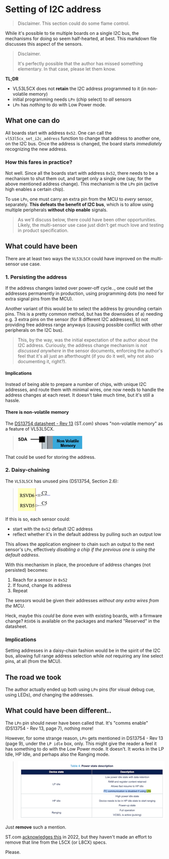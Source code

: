 # Setting of I2C address

>Disclaimer. This section could do some flame control.

While it's possible to tie multiple boards on a single I2C bus, the mechanisms for doing so seem half-hearted, at best. This markdown file discusses this aspect of the sensors.

>Disclaimer.
>
>It's perfectly possible that the author has missed something elementary. In that case, please let them know.

**TL;DR**

- VL53L5CX does not **retain** the I2C address programmed to it (in non-volatile memory)
- initial programming needs `LPn` (chip select) to *all* sensors
- `LPn` has *nothing* to do with Low Power mode.

## What one can do

All boards start with address `0x52`. One can call the `vl53l5cx_set_i2c_address` function to change that address to another one, on the I2C bus. Once the address is changed, the board starts *immediately* recognizing the new address.

### How this fares in practice?

Not well. Since all the boards start with address `0x52`, there needs to be a mechanism to shut them out, and target only a single one (say, for the above mentioned address change). This mechanism is the `LPn` pin (active high enables a certain chip).

To use `LPn`, one must carry an extra pin from the MCU to *every* sensor, separately. **This defeats the benefit of I2C bus**, which is to allow using multiple peripherals **without chip enable** signals.

>As we'll discuss below, there could have been other opportunities. Likely, the multi-sensor use case just didn't get much love and testing in product specification.


## What could have been

There are at least two ways the `VL53L5CX` could have improved on the multi-sensor use case.

### 1. Persisting the address

If the address changes lasted over power-off cycle.., one could set the addresses permanently in production, using programming dots (no need for extra signal pins from the MCU).

Another variant of this would be to select the address by grounding certain pins. This is a pretty common method, but has the downsides of a) needing e.g. 3 extra pins on the sensor (for 8 different I2C addresses), b) not providing free address range anyways (causing possible conflict with other peripherals on the I2C bus).

>This, by the way, was the initial expectation of the author about the I2C address. Curiously, the address change mechanism is *not discussed anywhere* in the sensor documents, enforcing the author's feel that it's all just an afterthought (if you do it well, why not also documenting it, right?).

#### Implications

Instead of being able to prepare a number of chips, with unique I2C addresses, and route them with minimal wires, one now needs to handle the address changes at each reset. It doesn't take much time, but it's still a hassle.


#### There is non-volatile memory

The [DS13754 datasheet - Rev 13](https://www.st.com/resource/en/datasheet/vl53l5cx.pdf) (ST.com) shows "non-volatile memory" as a feature of VL53L5CX.

>![](.images/has-non-volatile-mem.png)

That could be used for storing the address.


### 2. Daisy-chaining

The `VL53L5CX` has unused pins (DS13754, Section 2.6):

>![](.images/rsvd56.png)

If this is so, each sensor could:

- start with the `0x52` default I2C address
- reflect whether it's in the default address by pulling such an output low

This allows the application engineer to chain such an output to the next sensor's `LPn`, effectively *disabling a chip if the previous one is using the default address*.

With this mechanism in place, the procedure of address changes (not persisted) becomes:

1. Reach for a sensor in `0x52`
2. If found, change its address
3. Repeat

The sensors would be given their addresses *without any extra wires from the MCU*.

Heck, maybe this *could* be done even with existing boards, with a firmware change? `RSVD6` is available on the packages and marked "Reserved" in the datasheet.
 
### Implications

Setting addresses in a daisy-chain fashion would be in the spirit of the I2C bus, allowing full range address selection while *not* requiring any line select pins, at all (from the MCU).


## The road we took

The author actually ended up both using `LPn` pins (for visual debug cue, using LEDs), *and* changing the addresses.


## What could have been different..

The `LPn` pin should never have been called that. It's "comms enable" (DS13754 - Rev 13, page 7), nothing more!

However, for some strange reason, `LPn` gets mentioned in DS13754 - Rev 13 (page 9), under the `LP idle` box, only. This might give the reader a feel it has something to do with the Low Power mode. It doesn't. It works in the LP Idle, HP Idle, and perhaps also the Ranging mode. 

>![](.images/lpn-mention.png)

Just **remove** such a mention. 
	
ST.com [acknowledges this](https://community.st.com/t5/imaging-sensors/vl53l5cx-lpn-pin-behavior-usage/td-p/115174) in 2022, but they haven't made an effort to remove that line from the L5CX (or L8CX) specs.

Please.
